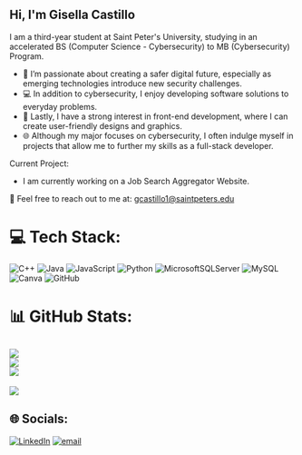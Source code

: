## Hi, I'm Gisella Castillo

I am a third-year student at Saint Peter's University, studying in an accelerated BS (Computer Science - Cybersecurity) to MB (Cybersecurity) Program. <br/>

- 🔐 I’m passionate about creating a safer digital future, especially as emerging technologies introduce new security challenges. <br/>
- 💻 In addition to cybersecurity, I enjoy developing software solutions to everyday problems. <br/> 
- 🎨 Lastly, I have a strong interest in front-end development, where I can create user-friendly designs and graphics. <br/>
- 🌐 Although my major focuses on cybersecurity, I often indulge myself in projects that allow me to further my skills as a full-stack developer. <br/>

Current Project: <br/>
- I am currently working on a Job Search Aggregator Website. <br/>

📧 Feel free to reach out to me at: gcastillo1@saintpeters.edu 

# 💻 Tech Stack:
![C++](https://img.shields.io/badge/c++-%2300599C.svg?style=for-the-badge&logo=c%2B%2B&logoColor=white) ![Java](https://img.shields.io/badge/java-%23ED8B00.svg?style=for-the-badge&logo=openjdk&logoColor=white) ![JavaScript](https://img.shields.io/badge/javascript-%23323330.svg?style=for-the-badge&logo=javascript&logoColor=%23F7DF1E) ![Python](https://img.shields.io/badge/python-3670A0?style=for-the-badge&logo=python&logoColor=ffdd54) ![MicrosoftSQLServer](https://img.shields.io/badge/Microsoft%20SQL%20Server-CC2927?style=for-the-badge&logo=microsoft%20sql%20server&logoColor=white) ![MySQL](https://img.shields.io/badge/mysql-4479A1.svg?style=for-the-badge&logo=mysql&logoColor=white) ![Canva](https://img.shields.io/badge/Canva-%2300C4CC.svg?style=for-the-badge&logo=Canva&logoColor=white) ![GitHub](https://img.shields.io/badge/github-%23121011.svg?style=for-the-badge&logo=github&logoColor=white)

# 📊 GitHub Stats:
![](https://github-readme-stats.vercel.app/api?username=gisellamc8&theme=dark&hide_border=false&include_all_commits=true&count_private=true)<br/>
![](https://nirzak-streak-stats.vercel.app/?user=gisellamc8&theme=dark&hide_border=false)<br/>
![](https://github-readme-stats.vercel.app/api/top-langs/?username=gisellamc8&theme=dark&hide_border=false&include_all_commits=true&count_private=true&layout=compact)
---
[![](https://visitcount.itsvg.in/api?id=gisellamc8&icon=0&color=0)](https://visitcount.itsvg.in)
## 🌐 Socials:
[![LinkedIn](https://img.shields.io/badge/LinkedIn-%230077B5.svg?logo=linkedin&logoColor=white)](https://linkedin.com/in/gisella-castillo-a8894329b) [![email](https://img.shields.io/badge/Email-D14836?logo=gmail&logoColor=white)](mailto:gcastillo1@saintpeters.edu) 

<!-- Proudly created with GPRM ( https://gprm.itsvg.in ) -->
